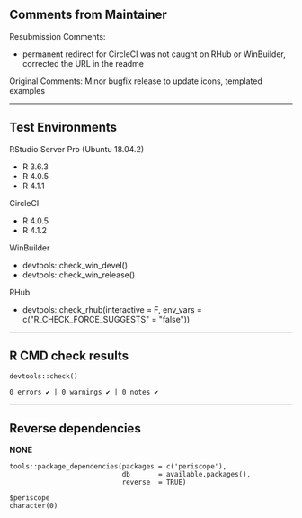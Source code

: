 ## Comments from Maintainer

Resubmission Comments:
* permanent redirect for CircleCI was not caught on RHub or WinBuilder, corrected the URL in the readme

Original Comments:
Minor bugfix release to update icons, templated examples

---  
    
## Test Environments
    

RStudio Server Pro (Ubuntu 18.04.2)  

* R 3.6.3
* R 4.0.5
* R 4.1.1

CircleCI

* R 4.0.5
* R 4.1.2

WinBuilder

* devtools::check_win_devel()  
* devtools::check_win_release()  

RHub

* devtools::check_rhub(interactive = F, env_vars = c("R_CHECK_FORCE_SUGGESTS" = "false"))

---  
    
## R CMD check results
    
    
```
devtools::check()  

0 errors ✔ | 0 warnings ✔ | 0 notes ✔
```

---  
    
## Reverse dependencies
    
**NONE**
    
```
tools::package_dependencies(packages = c('periscope'),
                            db       = available.packages(), 
                            reverse  = TRUE)

$periscope  
character(0)
```

